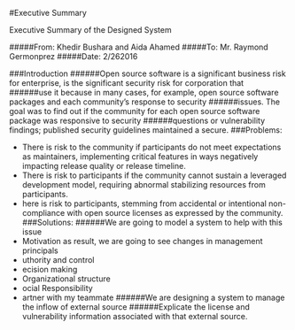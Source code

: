 #Executive Summary

Executive Summary of the Designed System

#####From: Khedir Bushara and Aida Ahamed
#####To: Mr. Raymond Germonprez
#####Date: 2/262016


###Introduction
######Open source software is a significant business risk for enterprise, is the significant security risk for corporation that ######use it because in many cases, for example, open source software packages and each community’s response to security ######issues. The goal was to find out if the community for each open source software package was responsive to security ######questions or vulnerability findings; published security guidelines maintained a secure.
###Problems: 
* There is risk to the community if participants do not meet expectations as maintainers, implementing critical features in ways negatively impacting release quality or release timeline. 
* There is risk to participants if the community cannot sustain a leveraged development model, requiring abnormal stabilizing resources from participants. 
* here is risk to participants, stemming from accidental or intentional non-compliance with open source licenses as expressed by the community. 
###Solutions:
######We are going to model a system to help with this issue 
* Motivation as result, we are going to see changes in management principals 
* uthority and control
* ecision making 
* Organizational structure
* ocial Responsibility
* artner with my teammate
######We are designing a system to manage the inflow of external source 
######Explicate the license and vulnerability information associated with that external source.



